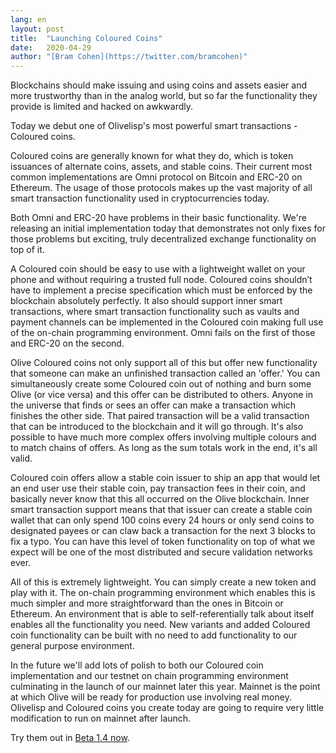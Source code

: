 ```yaml
---
lang: en
layout: post
title:  "Launching Coloured Coins"
date:   2020-04-29
author: "[Bram Cohen](https://twitter.com/bramcohen)"
---
```


Blockchains should make issuing and using coins and assets easier and more trustworthy than in the analog world, but so far the functionality they provide is limited and hacked on awkwardly.

Today we debut one of Olivelisp's most powerful smart transactions - Coloured coins.

Coloured coins are generally known for what they do, which is token issuances of
alternate coins, assets, and stable coins. Their current most common implementations are Omni protocol on Bitcoin and ERC-20 on Ethereum. The usage of those protocols makes up the vast majority of all smart transaction functionality used in cryptocurrencies today.

Both Omni and ERC-20 have problems in their basic functionality. We're releasing an initial implementation today that demonstrates not only fixes for those problems but exciting, truly decentralized exchange functionality on top of it.

A Coloured coin should be easy to use with a lightweight wallet on your phone and without requiring a trusted full node. Coloured coins shouldn’t have to implement a precise specification which must be enforced by the blockchain absolutely perfectly. It also should support inner smart transactions, where smart transaction functionality such as vaults and payment channels can be implemented in the Coloured coin making full use of the on-chain programming environment. Omni fails on the first of those and ERC-20 on the second.

Olive Coloured coins not only support all of this but offer new functionality that
someone can make an unfinished transaction called an 'offer.' You can simultaneously create
some Coloured coin out of nothing and burn some Olive (or vice versa) and this offer
can be distributed to others. Anyone in the universe that finds or sees an offer can make a transaction which finishes the other side. That paired transaction will be a valid transaction that can be introduced to the blockchain and it will go through. It's also possible to have much more complex offers involving multiple colours and to match chains of offers. As long as the sum totals work in the end, it's all valid.

Coloured coin offers allow a stable coin issuer to ship an app that would let an end user use their stable coin, pay transaction fees in their coin, and basically never know that this all occurred on the Olive blockchain. Inner smart transaction support means that that issuer can create a stable coin wallet that can only spend 100 coins every 24 hours or only send coins to designated payees or can claw back a transaction for the next 3 blocks to fix a typo. You can have this level of token functionality on top of what we expect will be one of the most distributed and secure validation networks ever.

All of this is extremely lightweight. You can simply create a new token and play with it. The on-chain programming environment which enables this is much simpler and more straightforward than the ones in Bitcoin or Ethereum. An environment that is able to self-referentially
talk about itself enables all the functionality you need. New variants and added
Coloured coin functionality can be built with no need to add functionality to our general
purpose environment.

In the future we'll add lots of polish to both our Coloured coin implementation
and our testnet on chain programming environment culminating in the launch of our mainnet
later this year. Mainnet is the point at which Olive will be ready for production use
involving real money. Olivelisp and Coloured coins you create today are going to require very little modification to run on mainnet after launch.

Try them out in [Beta 1.4 now](https://github.com/Olive-Network/Olive-blockchain).
